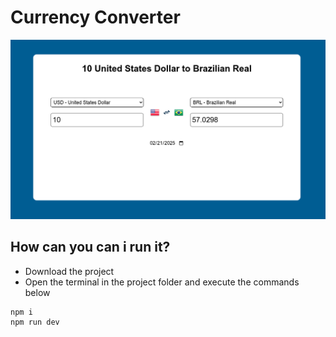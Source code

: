 # Currency Converter

![Home page screenshot](/public/images/HomePageScreenshot.png)

## How can you can i run it?

- Download the project
- Open the terminal in the project folder and execute the commands below

```
npm i
npm run dev
```
